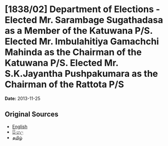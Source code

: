 # [1838/02] Department of Elections - Elected Mr. Sarambage Sugathadasa as a Member of the Katuwana P/S. Elected Mr. Imbulahitiya Gamachchi Mahinda as the Chairman of the Katuwana P/S. Elected Mr. S.K.Jayantha Pushpakumara as the Chairman of the Rattota P/S

**Date:** 2013-11-25

## Original Sources

- [English](https://documents.gov.lk/view/extra-gazettes/2013/11/1838-02_E.pdf)
- [සිංහල](https://documents.gov.lk/view/extra-gazettes/2013/11/1838-02_S.pdf)
- [தமிழ்](https://documents.gov.lk/view/extra-gazettes/2013/11/1838-02_T.pdf)
